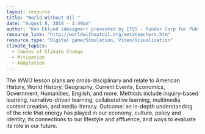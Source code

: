 ```yaml
---
layout: resource
title: "World Without Oil "
date: "August 8, 2014 - 2:49pm"
author: "Ken Eklund (designer) presented by ITVS - funder Corp for Public Broadcasting"
resource_link: "http://worldwithoutoil.org/metateachers.htm"
resource_type: "Digital game/Simulation, Video/Visualization"
climate_topics:
  - Causes of Climate Change
  - Mitigation
  - Adaptation
---
```


The WWO lesson plans are cross-disciplinary and relate to American History, World History, Geography, Current Events, Economics, Government, Humanities, English, and more. Methods include inquiry-based learning, narrative-driven learning, collaborative learning, multimedia content creation, and media literacy. Outcome: an in-depth understanding of the role that energy has played in our economy, culture, policy and identity, its connections to our lifestyle and affluence, and ways to evaluate its role in our future.
